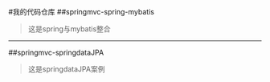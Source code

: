 #我的代码仓库
##springmvc-spring-mybatis
> 这是spring与mybatis整合


-------
##springmvc-springdataJPA
> 这是springdataJPA案例
